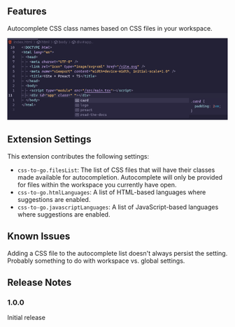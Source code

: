 ## Features

Autocomplete CSS class names based on CSS files in your workspace.

![autocomplete](media/2023-07-04.png)

## Extension Settings

This extension contributes the following settings:

- `css-to-go.filesList`: The list of CSS files that will have their classes made available for autocompletion. Autocomplete will only be provided for files within the workspace you currently have open.
- `css-to-go.htmlLanguages`: A list of HTML-based languages where suggestions are enabled.
- `css-to-go.javascriptLanguages`: A list of JavaScript-based languages where suggestions are enabled.

## Known Issues

Adding a CSS file to the autocomplete list doesn't always persist the setting. Probably something to do with workspace vs. global settings.

## Release Notes

### 1.0.0

Initial release
